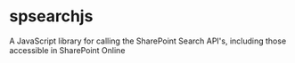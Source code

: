 # spsearchjs
A JavaScript library for calling the SharePoint Search API's, including those accessible in SharePoint Online
